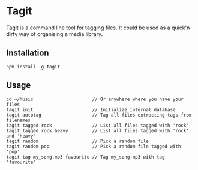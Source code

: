 Tagit
=====

Tagit is a command line tool for tagging files. It could be used as a quick'n dirty way of organising a media
library.



Installation
------------

    npm install -g tagit
    

Usage
-----

    cd ~/Music                      // Or anywhere where you have your files
    tagit init                      // Initialize internal database
    tagit autotag                   // Tag all files extracting tags from filenames
    tagit tagged rock               // List all files tagged with 'rock'
    tagit tagged rock heavy         // List all files tagged with 'rock' and 'heavy'
    tagit random                    // Pick a random file
    tagit random pop                // Pick a random file tagged with 'pop'
    tagit tag my_song.mp3 favourite // Tag my_song.mp3 with tag 'favourite'
    

